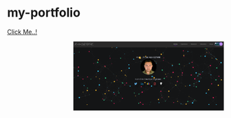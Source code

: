 # my-portfolio

[Click Me..!](https://muslumhanozturk.github.io/my-portfolio/)


<img width="350" align="right" alt="index-home-page.png" src="index-home-page.png" />
